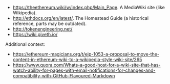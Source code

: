 <!-- TITLE: List of other Ethereum wikis and documentation -->

* https://theethereum.wiki/w/index.php/Main_Page. A MediaWiki site (like Wikipedia).
* http://ethdocs.org/en/latest/. The Homestead Guide (a historical reference, parts may be outdated).
* http://tokenengineering.net/
* https://wiki.giveth.io/

Additional context:
* https://ethereum-magicians.org/t/eip-1053-a-proposal-to-move-the-content-in-ethereum-wiki-to-a-wikipedia-style-wiki-site/265
* https://www.quora.com/Whats-a-good-host-for-a-wiki-site-that-has-watch-ability-for-pages-with-email-notifications-for-changes-and-compatibility-with-GitHub-Flavoured-Markdown
